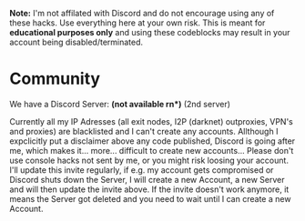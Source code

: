 **Note:** I'm not affilated with Discord and do not encourage using any of these hacks. Use everything here at your own risk. This is meant for **educational purposes only** and using these codeblocks may result in your account being disabled/terminated.
# Community

We have a Discord Server: __(not available rn*)__ (2nd server)

Currently all my IP Adresses (all exit nodes, I2P (darknet) outproxies, VPN's and proxies) are blacklisted and I can't create any accounts. Allthough I expclicitly put a disclaimer above any code published, Discord is going after me, which makes it... more... difficult to create new accounts...
Please don't use console hacks not sent by me, or you might risk loosing your account.
I'll update this invite regularly, if e.g. my account gets compromised or Discord shuts down the Server, I will create a new Account, a new Server and will then update the invite above.
If the invite doesn't work anymore, it means the Server got deleted and you need to wait until I can create a new Account.

